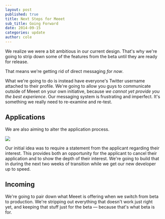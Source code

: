 ```yaml
---
layout: post
published: true
title: Next Steps for Meeet
sub_title: Going Forward
date: 2014-09-15
categories: update
author: cole
---
```


We realize we were a bit ambitious in our current design. That's why we're going to strip down some of the features from the beta until they are ready for release.

That means we're getting rid of direct messaging *for now*.

What we're going to do is instead have everyone's Twitter username attached to their profile. We're going to allow you guys to communicate outside of Meeet on your own initiative, because *we cannot yet provide you the best experience*. Our messaging system is frustrating and imperfect. It's something we really need to re-examine and re-test.

## Applications
We are also aiming to alter the application process. 

<img src="{{ site.url }}/images/inline/screenie-2014-09-15.png">

Our initial idea was to require a statement from the applicant regarding their interest. This provides both an opportunity for the applicant to cancel their application and to show the depth of their interest. We're going to build that in during the next two weeks of transition while we get our new developer up to speed.

## Incoming
We're going to pair down what Meeet is offering when we switch from beta to production. We're stripping out everything that doesn't work just right yet, and keeping that stuff just for the beta — because that's what beta is for.